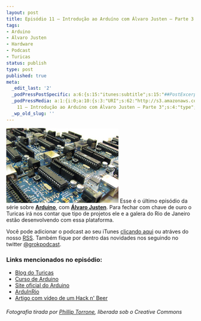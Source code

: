 ```yaml
---
layout: post
title: Episódio 11 – Introdução ao Arduíno com Álvaro Justen – Parte 3
tags:
- Arduino
- Álvaro Justen
- Hardware
- Podcast
- Turicas
status: publish
type: post
published: true
meta:
  _edit_last: '2'
  _podPressPostSpecific: a:6:{s:15:"itunes:subtitle";s:15:"##PostExcerpt##";s:14:"itunes:summary";s:15:"##PostExcerpt##";s:15:"itunes:keywords";s:17:"##WordPressCats##";s:13:"itunes:author";s:10:"##Global##";s:15:"itunes:explicit";s:7:"Default";s:12:"itunes:block";s:7:"Default";}
  _podPressMedia: a:1:{i:0;a:10:{s:3:"URI";s:62:"http://s3.amazonaws.com/grokpodcast/grokpodcast-11-arduino.mp3";s:5:"title";s:72:"Episódio
    11 – Introdução ao Arduíno com Álvaro Justen – Parte 3";s:4:"type";s:9:"audio_mp3";s:4:"size";s:8:"14372324";s:8:"duration";s:5:"14:53";s:12:"previewImage";s:77:"http://grokpodcast.com/wp-content/plugins/podpress/images/vpreview_center.png";s:10:"dimensionW";s:1:"0";s:10:"dimensionH";s:1:"0";s:3:"rss";s:2:"on";s:4:"atom";s:2:"on";}}
  _wp_old_slug: ''
---
```

<img class="alignleft size-full wp-image-73" title="Um monte de Arduinos" src="/images/2010/11/arduino3.jpg" alt="" width="300" height="200" /> Esse é o último episódio da série sobre <strong><a href="http://arduino.cc" target="_blank">Arduino</a></strong>, com <strong><a href="http://twitter.com/turicas">Álvaro Justen</a></strong>. Para fechar com chave de ouro o Turicas irá nos contar que tipo de projetos ele e a galera do Rio de Janeiro estão desenvolvendo com essa plataforma.

Você pode adicionar o podcast ao seu iTunes <a href="http://itunes.apple.com/us/podcast/grok-podcast/id393122038" target="_blank">clicando aqui</a> ou atráves do nosso <a href="http://grokpodcast.com/feed/" target="_blank">RSS</a>. Também fique por dentro das novidades nos seguindo no twitter <a href="http://twitter.com/GrokPodcast" target="_blank">@grokpodcast</a>.
<h3>Links mencionados no episódio:</h3>
<ul>
	<li><a href="http://justen.eng.br/" target="_blank">Blog do Turicas</a></li>
	<li><a href="http://www.cursodearduino.com.br/" target="_blank">Curso de Arduino</a></li>
	<li><a href="http://arduino.cc" target="_blank">Site oficial do Arduino</a></li>
	<li><a href="http://ArduInRio.cc/" target="_blank">ArduInRio</a></li>
	<li><a href="http://blog.justen.eng.br/2010/03/arduino-hack-n-beer-sunday-foi.html">Artigo com vídeo de um Hack n' Beer</a></li>
</ul>
<h6>Fotografia tirada por <a href="http://www.flickr.com/photos/pmtorrone/2088974416/" target="_blank">Phillip Torrone</a>, liberada sob o Creative Commons</h6>

